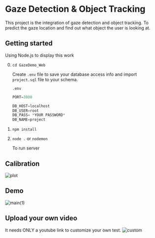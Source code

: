 # Gaze Detection & Object Tracking
This project is the integration of gaze detection and object tracking.
To predict the gaze location and find out what object the user is looking at.

## Getting started
Using Node.js to display this work


0. `cd GazeDemo_Web`
   
   Create `.env` file to save your database access info and import `project.sql` file to your schema. 
   
   `.env`
   ```py
   PORT=3000

   DB_HOST=localhost
   DB_USER=root
   DB_PASS= *YOUR PASSWORD*
   DB_NAME=project
   ```

1. `npm install`

2. `node .` or 
   `nodemon`
   
   To run server


## Calibration
![plot](https://github.com/tracert0001/GazeDetection_implementation/blob/f7c9ebe95e48dc9c100feac8adc076a1f49b524e/GazeDemo_Web/public/images/demo01.gif)

## Demo
![main(1)](https://user-images.githubusercontent.com/89000685/143686673-dbd86f98-edfa-45b0-84b4-7906090b6a72.gif)


## Upload your own video
It needs ONLY a youtube link to customize your own test.
![custom](https://user-images.githubusercontent.com/89000685/143686601-8083df56-b942-4e46-8700-c89aa498039c.gif)





